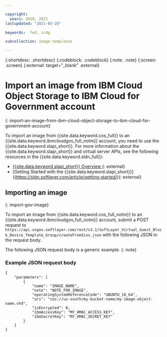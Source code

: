 ```yaml
---

copyright:
  years: 2019, 2021
lastupdated: "2021-05-20"

keywords:  fed, ic4g

subcollection: image-templates

---
```


{:shortdesc: .shortdesc}
{:codeblock: .codeblock}
{:note: .note}
{:screen: .screen}
{:external: target="_blank" .external}

# Import an image from IBM Cloud Object Storage to IBM Cloud for Government account
{: import-an-image-from-ibm-cloud-object-storage-to-ibm-cloud-for-government-account}

To import an image from {{site.data.keyword.cos_full}} to an {{site.data.keyword.ibmcloudgov_full_notm}} account, you need to use the {{site.data.keyword.slapi_short}}. For more information about the {{site.data.keyword.slapi_short}} and virtual server APIs, see the following resources in the {{site.data.keyword.sldn_full}}:
* [{{site.data.keyword.slapi_short}} Overview ](https://sldn.softlayer.com/reference/softlayerapi/){: external}
* [Getting Started with the {{site.data.keyword.slapi_short}}]((https://sldn.softlayer.com/article/getting-started/){: external}

## Importing an image
{: import-gov-image}

To import an image from {{site.data.keyword.cos_full_notm}} to an {{site.data.keyword.ibmcloudgov_full_notm}} account, submit a POST request to `https://api.usgov.softlayer.com/rest/v3.1/SoftLayer_Virtual_Guest_Block_Device_Template_Group/createFromIcos.json` with the following JSON in the request body.

The following JSON request body is a generic example.
{: note}

### Example JSON request body

```
{
    "parameters": [
        {
            "name": "IMAGE_NAME",
            "note": "NOTE_FOR_IMAGE",
            "operatingSystemReferenceCode": "UBUNTU_16_64",
            "uri": "cos://us-south/my-bucket-name/my-image-object-name.vhd",
            "isEncrypted": 0,
            "ibmAccessKey": "MY_HMAC_ACCESS_KEY",
            "ibmSecretKey": "MY_HMAC_SECRET_KEY"
        }
    ]
}
```

